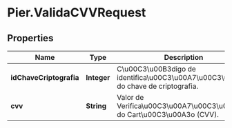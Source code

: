 # Pier.ValidaCVVRequest

## Properties
Name | Type | Description | Notes
------------ | ------------- | ------------- | -------------
**idChaveCriptografia** | **Integer** | C\u00C3\u00B3digo de identifica\u00C3\u00A7\u00C3\u00A3o do chave de criptografia. | [optional] 
**cvv** | **String** | Valor de Verifica\u00C3\u00A7\u00C3\u00A3o do Cart\u00C3\u00A3o (CVV). | [optional] 


